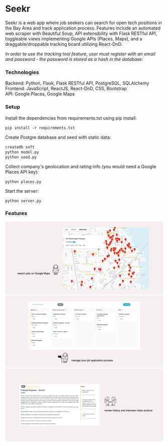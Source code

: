 # Seekr
Seekr is a web app where job seekers can search for open tech positions in the Bay Area and track application process. Features include an automated web scraper with Beautiful Soup, API extensibility with Flask RESTful API, toggleable views implementing Google APIs (Places, Maps), and a draggable/droppable tracking board utilizing React-DnD.

*In order to use the tracking tool feature, user must register with an email and password - the password is stored as a hash in the database.*

### Technologies
Backend: Python, Flask, Flask RESTful API, PostgreSQL, SQLAlchemy<br />
Frontend: JavaScript, ReactJS, React-DnD, CSS, Bootstrap<br />
API: Google Places, Google Maps<br />

### Setup
Install the dependencies from requirements.txt using pip install:
```
pip install -r requirements.txt
```
Create Postgre database and seed with static data:
```
createdb soft
python model.py
python seed.py
```
Collect company's geolocation and rating info (you would need a Google Places API key):
```
python places.py
```
Start the server:
```
python server.py
```

### Features
![](https://github.com/airbaggie/seekr_web_app/blob/master/static/assets/1.png)
![](https://github.com/airbaggie/seekr_web_app/blob/master/static/assets/2.png)
![](https://github.com/airbaggie/seekr_web_app/blob/master/static/assets/3.png)